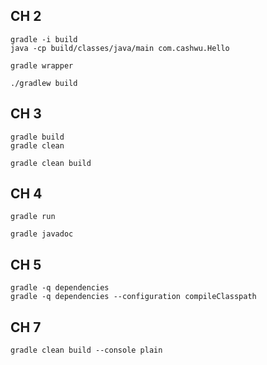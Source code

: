 
## CH 2

```shell
gradle -i build
java -cp build/classes/java/main com.cashwu.Hello 
```

```shell
gradle wrapper

./gradlew build
```

## CH 3

```shell
gradle build
gradle clean

gradle clean build
```

## CH 4

```shell
gradle run
```


```shell
gradle javadoc
```

## CH 5

```shell
gradle -q dependencies 
gradle -q dependencies --configuration compileClasspath 
```


## CH 7

```shell
gradle clean build --console plain 

```